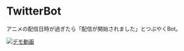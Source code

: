 # TwitterBot
アニメの配信日時が過ぎたら「配信が開始されました」とつぶやくBot。

[![デモ動画](https://i.ytimg.com/an_webp/t38NsRE-jRg/mqdefault_6s.webp?du=3000&sqp=COj_3JgG&rs=AOn4CLADxNoPJCth6M4KXTLh8WEzwvGEMA)](https://youtu.be/t38NsRE-jRg)
